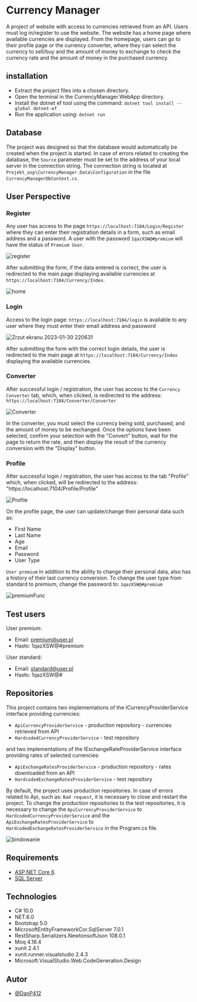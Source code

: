 
# Currency Manager

A project of website with access to currencies retrieved from an API. Users must log in/register to use the website.
The website has a home page where available currencies are displayed. From the homepage, users can go to their profile page or the currency converter, where they can select the currency to sell/buy and the amount of money to exchange to check the currency rate and the amount of money in the purchased currency.


## installation

- Extract the project files into a chosen directory.
- Open the terminal in the CurrencyManager.WebApp directory.
- Install the dotnet ef tool using the command: 
``dotnet tool install --global dotnet-ef``
- Run the application using: ``dotnet run``

## Database

The project was designed so that the database would automatically be created when the project is started. In case of errors related to creating the database, the ``Source`` parameter must be set to the address of your local server in the connection string. The connection string is located at ``Projekt_asp\CurrencyManager.Data\Configuration`` in the file ``CurrencyManagerDbContext.cs``.

## User Perspective

### Register

Any user has access to the page ``https://localhost:7104/Login/Register`` where they can enter their registration details in a form, such as email address and a password. A user with the password ``1qazXSW@#premium`` will have the status of ``Premium User``.

![register](https://github.com/BugLurker404/Currency_Manager_WebApp/assets/92109490/72d8d578-f420-4197-b949-996e78b38c5e)


After submitting the form, if the data entered is correct, the user is redirected to the main page displaying available currencies at ``https://localhost:7104/Currency/Index``.


![home](https://github.com/BugLurker404/Currency_Manager_WebApp/assets/92109490/ad7ea986-5c56-49bf-8b85-a4788f6ead2c)


### Login

Access to the login page: ``https://localhost:7104/login`` is available to any user where they must enter their email address and password

![Zrzut ekranu 2023-01-30 220631](https://user-images.githubusercontent.com/92109490/215595930-6ed66c2e-c069-430b-be2c-f2ae8b84bf03.png)

After submitting the form with the correct login details, the user is redirected to the main page at ``https://localhost:7104/Currency/Index`` displaying the available currencies.


### Converter

After successful login / registration, the user has access to the ``Currency Converter`` tab, which, when clicked, is redirected to the address: ``https://localhost:7104/Converter/Converter``


![Converter](https://github.com/BugLurker404/Currency_Manager_WebApp/assets/92109490/126e3a95-fb7b-453f-a022-17d3265399e7)



In the converter, you must select the currency being sold, purchased, and the amount of money to be exchanged.
Once the options have been selected, confirm your selection with the "Convert" button, wait for the page to return the rate, and then display the result of the currency conversion with the "Display" button.



### Profile

After successful login / registration, the user has access to the tab "Profile" which, when clicked, will be redirected to the address: "https://localhost:7104/Profile/Profile"

![Profile](https://github.com/BugLurker404/Currency_Manager_WebApp/assets/92109490/f0368ee1-ba0d-468b-aa22-51664f424a72)


On the profile page, the user can update/change their personal data such as:
- First Name
- Last Name
- Age
- Email
- Password
- User Type

``User premium`` in addition to the ability to change their personal data, also has a history of their last currency conversion.
To change the user type from standard to premium, change the password to: `1qazXSW@#premium`


![premiumFunc](https://github.com/BugLurker404/Currency_Manager_WebApp/assets/92109490/4462eaed-aec1-4b05-8671-797a47685058)




## Test users

User premium: 
- Email: premium@user.pl
- Hasło: 1qazXSW@#premium

User standard:
- Email: standard@user.pl
- Hasło: 1qazXSW@#
## Repositories

This project contains two implementations of the ICurrencyProviderService interface providing currencies:

- ``ApiCurrencyProviderService`` - production repository - currencies retrieved from API
- ``HardcodedCurrencyProviderService`` - test repository


and two implementations of the IExchangeRateProviderService interface providing rates of selected currencies:

- ``ApiExchangeRatesProviderService`` - production repository - rates downloaded from an API
- ``HardcodedExchangeRatesProviderService`` - test repository


By default, the project uses production repositories. In case of errors related to Api, such as: ``Bad request``, it is necessary to close and restart the project. To change the production repositories to the test repositories, it is necessary to change the ``ApiCurrencyProviderService`` to ``HardcodedCurrencyProviderService`` and the ``ApiExchangeRatesProviderService`` to ``HardcodedExchangeRatesProviderService`` in the Program.cs file.

![bindowanie](https://user-images.githubusercontent.com/92109490/215597318-8487a9bf-ab93-4213-a94a-d52bb9952d24.png)




## Requirements

- [ASP.NET Core 6](https://dotnet.microsoft.com/en-us/download/dotnet/6.0).
- [SQL Server](https://www.microsoft.com/pl-pl/sql-server/sql-server-downloads)

## Technologies

- C# 10.0
- NET.6.0
- Bootstrap 5.0
- MicrosoftEntityFrameworkCor.SqlServer 7.0.1
- RestSharp.Serializers.NewtonsoftJson 108.0.1
- Moq 4.18.4
- xunit 2.4.1
- xunit.runner.visualstudio 2.4.3
- Microsoft.VisualStudio.Web.CodeGeneration.Design
## Autor

- [@DanP412](https://github.com/DanP412)
